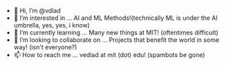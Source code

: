 - 👋 Hi, I’m @vdlad
- 👀 I’m interested in ... AI and ML Methods!(technically ML is under the AI umbrella, yes, yes, i know)
- 🌱 I’m currently learning ... Many new things at MIT! (oftentimes difficult)
- 💞️ I’m looking to collaborate on ... Projects that benefit the world in some way! (isn't everyone?)
- 📫 How to reach me ... vedlad at mit (dot) edu! (spambots be gone)

<!---
vdlad/vdlad is a ✨ special ✨ repository because its `README.md` (this file) appears on your GitHub profile.
You can click the Preview link to take a look at your changes.
--->
